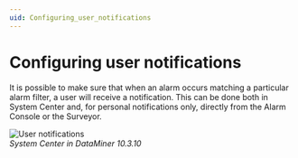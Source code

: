 ```yaml
---
uid: Configuring_user_notifications
---
```


# Configuring user notifications

It is possible to make sure that when an alarm occurs matching a particular alarm filter, a user will receive a notification. This can be done both in System Center and, for personal notifications only, directly from the Alarm Console or the Surveyor.

![User notifications](~/user-guide/images/User_Notifications.png)<br/>*System Center in DataMiner 10.3.10*
